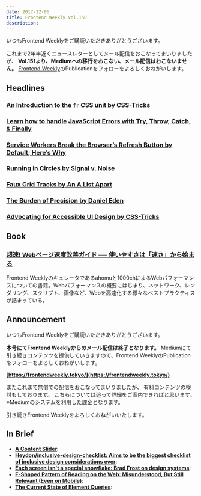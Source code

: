 ```yaml
---
date: 2017-12-06
title: Frontend Weekly Vol.150
description: 
---
```


いつもFrontend Weeklyをご購読いただきありがとうございます。

これまで2年半近くニュースレターとしてメール配信をおこなってまいりましたが、
**Vol.151より、Mediumへの移行をおこない、メール配信はおこないません。**
[Frontend Weekly](https://frontendweekly.tokyo/)のPublicationをフォローをよろしくおねがいします。

## Headlines

### [An Introduction to the `fr` CSS unit by CSS-Tricks](https://css-tricks.com/introduction-fr-css-unit/)


### [Learn how to handle JavaScript Errors with Try, Throw, Catch, & Finally](https://codeburst.io/learn-how-to-handle-javascript-errors-with-try-throw-catch-finally-83b4f9ef8c6f)


### [Service Workers Break the Browser’s Refresh Button by Default; Here’s Why](https://redfin.engineering/service-workers-break-the-browsers-refresh-button-by-default-here-s-why-56f9417694)


### [Running in Circles by Signal v. Noise](https://m.signalvnoise.com/running-in-circles-aae73d79ce19)


### [Faux Grid Tracks by An A List Apart](https://alistapart.com/article/faux-grid-tracks)


### [The Burden of Precision by Daniel Eden](https://daneden.me/2017/11/15/the-burden-of-precision/)


### [Advocating for Accessible UI Design by CSS-Tricks](https://css-tricks.com/advocating-for-accessible-ui-design/)

## Book

### [超速! Webページ速度改善ガイド ── 使いやすさは「速さ」から始まる](http://amzn.to/2iVvU02)

Frontend Weeklyのキュレータであるahomuと1000chによるWebパフォーマンスについての書籍。Webパフォーマンスの概要にはじまり、ネットワーク、レンダリング、スクリプト、画像など、Webを高速化する様々なベストプラクティスが詰まっている。

## Announcement

いつもFrontend Weeklyをご購読いただきありがとうございます。

**本号にてFrontend Weeklyからのメール配信は終了となります。**
Mediumにて引き続きコンテンツを提供していきますので、Frontend WeeklyのPublicationをフォローをよろしくおねがいします。

**[https://frontendweekly.tokyo/](https://frontendweekly.tokyo/)**

またこれまで無償での配信をおこなってまいりましたが、
有料コンテンツの検討もしております。
こちらについては追って詳細をご案内できればと思います。
※Mediumのシステムを利用した課金となります。

引き続きFrontend Weeklyをよろしくおねがいいたします。

## In Brief

- [**A Content Slider**](https://inclusive-components.design/a-content-slider/):
- [**Heydon/inclusive-design-checklist: Aims to be the biggest checklist of inclusive design considerations ever**](https://github.com/Heydon/inclusive-design-checklist):
- [**Each screen isn't a special snowflake: Brad Frost on design systems**](https://www.invisionapp.com/blog/design-systems-brad-frost/):
- [**F-Shaped Pattern of Reading on the Web: Misunderstood, But Still Relevant (Even on Mobile)**](https://www.nngroup.com/articles/f-shaped-pattern-reading-web-content/):
- [**The Current State of Element Queries**](https://webdesign.tutsplus.com/articles/the-current-state-of-element-queries--cms-29690):
